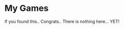<h1>My Games</h1>
<p>If you found this.. Congrats.. There is nothing here... YET!</p>
<!--Wow.. You must be a white hat or some type of hacker...-->